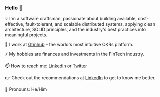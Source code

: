 ### Hello 👋

💡  I'm a software craftsman, passionate about building available, cost-effective, fault-tolerant, and scalable distributed systems, applying clean architecture, SOLID principles, and the industry's best practices into meaningful projects.

🎯  I work at [Gtmhub](https://gtmhub.com/) – the world's most intuitive OKRs platform.

⚡  My hobbies are finances and investments in the FinTech industry.

📫  How to reach me: [LinkedIn](https://www.linkedin.com/in/nikolov96/) or [Twitter](https://twitter.com/mnikolov96)

👉 Check out the recommendations at [LinkedIn](https://www.linkedin.com/in/nikolov96/) to get to know me better.

👨  Pronouns: He/Him
